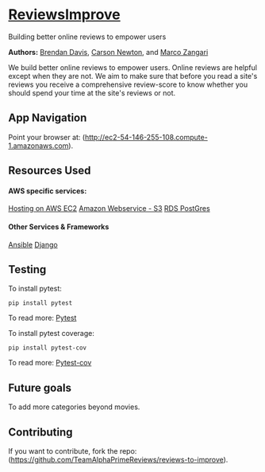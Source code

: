 # [ReviewsImprove](https://github.com/TeamAlphaPrimeReviews)
Building better online reviews to empower users


**Authors:**
[Brendan Davis](https://github.com/Tsarcastic),
[Carson Newton](https://github.com/nosrac77), and
[Marco Zangari](https://github.com/marco-zangari)


We build better online reviews to empower users. Online reviews are helpful except when they are not. We aim to make sure that before you read a site's reviews you receive a comprehensive review-score to know whether you should spend your time at the site's reviews or not.

## App Navigation

Point your browser at: (http://ec2-54-146-255-108.compute-1.amazonaws.com).


## Resources Used

#### AWS specific services:
[Hosting on AWS EC2](https://aws.amazon.com/ec2/?hp=tile&so-exp=below)
[Amazon Webservice - S3](https://aws.amazon.com/s3/?hp=tile&so-exp=below)
[RDS PostGres](https://aws.amazon.com/rds/postgresql/)

#### Other Services & Frameworks
[Ansible](https://www.ansible.com/integrations/cloud/amazon-web-services)
[Django](https://www.djangoproject.com/)

## Testing

To install pytest:
```
pip install pytest
```
To read more: [Pytest](https://docs.pytest.org/en/latest/)

To install pytest coverage:
```
pip install pytest-cov
```
To read more: [Pytest-cov](https://pypi.python.org/pypi/pytest-cov)


## Future goals

To add more categories beyond movies.

## Contributing

If you want to contribute, fork the repo: (https://github.com/TeamAlphaPrimeReviews/reviews-to-improve).
